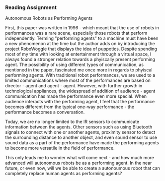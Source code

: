 ### Reading Assignment

Autonomous Robots as Performing Agents

First, this paper was written in 1996 - which meant that the use of robots in performances was a rare scene, especially those robots that perform independently.
Terming "performing agents" to a machine must have been a new phenomenon at the time but the author adds on by introducing the project RoboWoggle
that displays the idea of puppotics. Despite spending most of my time with looking at entertainment through a virtual space,
I always found a stronger relation towards a phyiscally present performing agent. The possibility of using different types of communication, as
mentioned in the paper, fascinated me once more in regards to phyiscal performing agents. With traditional robot performances, we are used to
a limited communications where most of the performances are based on director - agent and agent - agent. However, with further growth in technological appliances,
the widespread of addition of audience - agent communication has made the performance even more special. When audience interacts with the performing agent, I feel
that the performance becomes different from the typical one-way performance - the performance becomes a conversation.

Today, we are no longer limited to the IR sensors to communicate information between the agents. Other sensors such as using Bluetooth signals to connect with one or another agents,
proximity sensor to detect the surrounding distance to another object, and even sound sensor to use sound data as a part of the performance have made
the performing agents to become more versatile in the field of performance.

This only leads me to wonder what will come next - and how much more advanced will autonomous robots be as a performing agent. In the near future,
or even now, will we be able to create a autonoumous robot that can completely replace human agents as performing agents?
